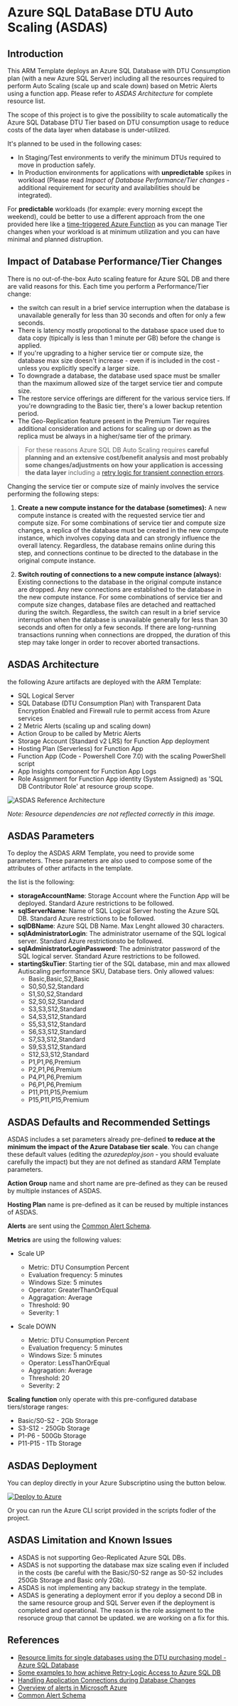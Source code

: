 # Azure SQL DataBase DTU Auto Scaling (ASDAS)

## Introduction

This ARM Template deploys an Azure SQL Database with DTU Consumption plan (with a new Azure SQL Server) including all the resources required to perform Auto Scaling (scale up and scale down) based on Metric Alerts using a function app. Please refer to *ASDAS Architecture* for complete resource list.

The scope of this project is to give the possibility to scale automatically the Azure SQL Database DTU Tier based on DTU consumption usage to reduce costs of the data layer when database is under-utilized.

It's planned to be used in the following cases: 

- In Staging/Test environments to verify the minimum DTUs required to move in production safely.
- In Production environments for applications with **unpredictable** spikes in workload (Please read *Impact of Database Performance/Tier changes* - additional requirement for security and availabilities should be integrated).

For **predictable** workloads (for example: every morning except the weekend), could be better to use a different approach from the one provided here like a [time-triggered Azure Function](https://docs.microsoft.com/en-us/azure/azure-functions/functions-bindings-timer?tabs=csharp) as you can manage Tier changes when your workload is at minimum utilization and you can have minimal and planned distruption.

## Impact of Database Performance/Tier Changes

There is no out-of-the-box Auto scaling feature for Azure SQL DB and there are valid reasons for this.
Each time you perform a Performance/Tier change:

- the switch can result in a brief service interruption when the database is unavailable generally for less than 30 seconds and often for only a few seconds.
- There is latency mostly propotional to the database space used due to data copy (tipically is less than 1 minute per GB) before the change is applied.
- If you're upgrading to a higher service tier or compute size, the database max size doesn't increase - even if is included in the cost - unless you explicitly specify a larger size.
- To downgrade a database, the database used space must be smaller than the maximum allowed size of the target service tier and compute size.
- The restore service offerings are different for the various service tiers. If you're downgrading to the Basic tier, there's a lower backup retention period.
- The Geo-Replication feature present in the Premium Tier requires additional consideration and actions for scaling up or down as the replica must be always in a higher/same tier of the primary.

>For these reasons Azure SQL DB Auto Scaling requires **careful planning and an extensive cost/benefit analysis and most probably some changes/adjustments on how your application is accessing the data layer** including a [retry logic for transient connection errors](https://docs.microsoft.com/en-us/azure/azure-sql/database/troubleshoot-common-connectivity-issues).

Changing the service tier or compute size of mainly involves the service performing the following steps:

1. **Create a new compute instance for the database (sometimes):** A new compute instance is created with the requested service tier and compute size. For some combinations of service tier and compute size changes, a replica of the database must be created in the new compute instance, which involves copying data and can strongly influence the overall latency. Regardless, the database remains online during this step, and connections continue to be directed to the database in the original compute instance.
   
2. **Switch routing of connections to a new compute instance (always):** Existing connections to the database in the original compute instance are dropped. Any new connections are established to the database in the new compute instance. For some combinations of service tier and compute size changes, database files are detached and reattached during the switch. Regardless, the switch can result in a brief service interruption when the database is unavailable generally for less than 30 seconds and often for only a few seconds. If there are long-running transactions running when connections are dropped, the duration of this step may take longer in order to recover aborted transactions.

## ASDAS Architecture

the following Azure artifacts are deployed with the ARM Template:

- SQL Logical Server
- SQL Database (DTU Consumption Plan) with Transparent Data Encryption Enabled and Firewall rule to permit access from Azure services
- 2 Metric Alerts (scaling up and scaling down)
- Action Group to be called by Metric Alerts
- Storage Account (Standard v2 LRS) for Function App deployment
- Hosting Plan (Serverless) for Function App
- Function App (Code - Powershell Core 7.0) with the scaling PowerShell script
- App Insights component for Function App Logs
- Role Assignment for Function App identity (System Assigned) as 'SQL DB Contributor Role' at resource group scope.

![ASDAS Reference Architecture](/images/ReferenceArchitecture.JPG)

*Note: Resource dependencies are not reflected correctly in this image.*

## ASDAS Parameters

To deploy the ASDAS ARM Template, you need to provide some parameters.
These parameters are also used to compose some of the attributes of other artifacts in the template.

the list is the following:

- **storageAccountName**: Storage Account where the Function App will be deployed. Standard Azure restrictions to be followed.
- **sqlServerName**: Name of SQL Logical Server hosting the Azure SQL DB. Standard Azure restrictions to be followed.
- **sqlDBName**: Azure SQL DB Name. Max Lenght allowed 30 characters.
- **sqlAdministratorLogin**: The administrator username of the SQL logical server. Standard Azure restrictionsto be followed.
- **sqlAdministratorLoginPassword**: The administrator password of the SQL logical server. Standard Azure restrictions to be followed.
- **startingSkuTier**: Starting tier of the SQL database, min and max allowed Autiscaling performance SKU, Database tiers. Only allowed values:
  - Basic,Basic,S2,Basic
  - S0,S0,S2,Standard
  - S1,S0,S2,Standard
  - S2,S0,S2,Standard
  - S3,S3,S12,Standard
  - S4,S3,S12,Standard
  - S5,S3,S12,Standard
  - S6,S3,S12,Standard
  - S7,S3,S12,Standard
  - S9,S3,S12,Standard
  - S12,S3,S12,Standard
  - P1,P1,P6,Premium
  - P2,P1,P6,Premium
  - P4,P1,P6,Premium
  - P6,P1,P6,Premium
  - P11,P11,P15,Premium
  - P15,P11,P15,Premium

## ASDAS Defaults and Recommended Settings

ASDAS includes a set parameters already pre-defined **to reduce at the minimum the impact of the Azure Database tier scale**. You can change these default values (editing the *azuredeploy.json* - you should evaluate carefully the impact) but they are not defined as standard ARM Template parameters.

**Action Group** name and short name are pre-defined as they can be reused by multiple instances of ASDAS.

**Hosting Plan** name is pre-defined as it can be reused by multiple instances of ASDAS.

**Alerts** are sent using the [Common Alert Schema](https://docs.microsoft.com/en-us/azure/azure-monitor/platform/alerts-common-schema).

**Metrics** are using the following values:

- Scale UP
  - Metric: DTU Consumption Percent
  - Evaluation frequency: 5 minutes
  - Windows Size: 5 minutes
  - Operator: GreaterThanOrEqual
  - Aggragation: Average
  - Threshold: 90
  - Severity: 1

- Scale DOWN
  - Metric: DTU Consumption Percent
  - Evaluation frequency: 5 minutes
  - Windows Size: 5 minutes
  - Operator: LessThanOrEqual
  - Aggragation: Average
  - Threshold: 20
  - Severity: 2

**Scaling function** only operate with this pre-configured database tiers/storage ranges:

- Basic/S0-S2 - 2Gb Storage
- S3-S12 - 250Gb Storage
- P1-P6 - 500Gb Storage
- P11-P15 - 1Tb Storage

## ASDAS Deployment

You can deploy directly in your Azure Subscriptino using the button below.

[![Deploy to Azure](https://aka.ms/deploytoazurebutton)](https://portal.azure.com/#create/Microsoft.Template/uri/https%3A%2F%2Fraw.githubusercontent.com%2Ffrancesco-sodano%2Fazure-sql-db-autoscaling%2Fvnext%2Fazuredeploy.json)

Or you can run the Azure CLI script provided in the scripts fodler of the project.

## ASDAS Limitation and Known Issues

- ASDAS is not supporting Geo-Replicated Azure SQL DBs.
- ASDAS is not supporting the database max size scaling even if included in the costs (be careful with the Basic/S0-S2 range as S0-S2 includes 250Gb Storage and Basic only 2Gb).
- ASDAS is not implementing any backup strategy in the template.
- ASDAS is generating a deployment error if you deploy a second DB in the same resource group and SQL Server even if the deployment is completed and operational. The reason is the role assigment to the resoruce group that cannot be updated. we are working on a fix for this.

## References

 - [Resource limits for single databases using the DTU purchasing model - Azure SQL Database](https://docs.microsoft.com/en-us/azure/azure-sql/database/resource-limits-dtu-single-databases#single-database-storage-sizes-and-compute-sizes)
 - [Some examples to how achieve Retry-Logic Access to Azure SQL DB](https://docs.microsoft.com/en-us/azure/azure-sql/database/troubleshoot-common-connectivity-issues)
 - [Handling Application Connections during Database Changes](https://docs.microsoft.com/en-us/previous-versions/azure/dn369872(v=azure.100)?redirectedfrom=MSDN#handling-application-connections-during-database-changes)
 - [Overview of alerts in Microsoft Azure](https://docs.microsoft.com/en-us/azure/azure-monitor/platform/alerts-overview)
 - [Common Alert Schema](https://docs.microsoft.com/en-us/azure/azure-monitor/platform/alerts-common-schema)